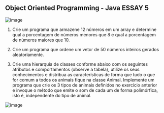 ## Object Oriented Programming - Java ESSAY 5

![image](https://github.com/aricoelhog/Java_Essays/assets/139346671/b77dc1cf-838b-4ea1-85da-c323b89b9e68)

1.	Crie um programa que armazene 12 números em um array e determine qual a porcentagem de números menores que 8 e qual a porcentagem de números maiores que 10.

2.	Crie um programa que ordene um vetor de 50 números inteiros gerados aleatoriamente.

3.	Crie uma hierarquia de classes conforme abaixo com os seguintes atributos e comportamentos (observe a tabela), utilize os seus conhecimentos e distribua as características de forma que tudo o que for comum a todos os animais fique na classe Animal. Implemente um programa que crie os 3 tipos de animais  definidos  no  exercício  anterior  e  invoque  o  método  que  emite  o  som  de  cada  um  de  forma polimórfica, isto é, independente do tipo de animal.

![image](https://github.com/aricoelhog/Java_Essays/assets/139346671/a1376c24-621a-407a-b849-dbad64c94097)
